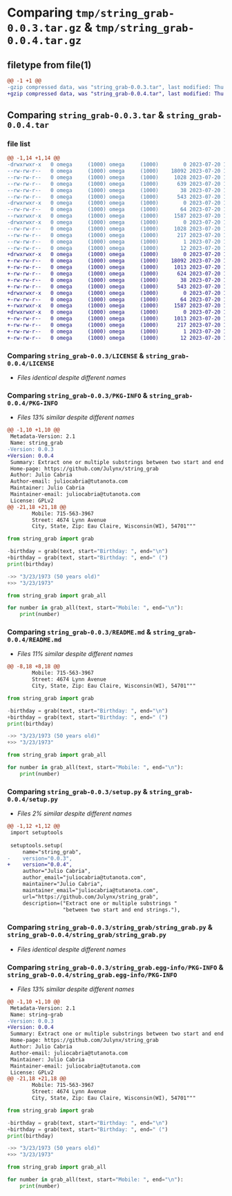 # Comparing `tmp/string_grab-0.0.3.tar.gz` & `tmp/string_grab-0.0.4.tar.gz`

## filetype from file(1)

```diff
@@ -1 +1 @@
-gzip compressed data, was "string_grab-0.0.3.tar", last modified: Thu Jul 20 11:01:35 2023, max compression
+gzip compressed data, was "string_grab-0.0.4.tar", last modified: Thu Jul 20 16:35:55 2023, max compression
```

## Comparing `string_grab-0.0.3.tar` & `string_grab-0.0.4.tar`

### file list

```diff
@@ -1,14 +1,14 @@
-drwxrwxr-x   0 omega     (1000) omega     (1000)        0 2023-07-20 11:01:35.226476 string_grab-0.0.3/
--rw-rw-r--   0 omega     (1000) omega     (1000)    18092 2023-07-20 11:00:34.000000 string_grab-0.0.3/LICENSE
--rw-rw-r--   0 omega     (1000) omega     (1000)     1028 2023-07-20 11:01:35.226476 string_grab-0.0.3/PKG-INFO
--rw-rw-r--   0 omega     (1000) omega     (1000)      639 2023-07-20 11:00:34.000000 string_grab-0.0.3/README.md
--rw-rw-r--   0 omega     (1000) omega     (1000)       38 2023-07-20 11:01:35.226476 string_grab-0.0.3/setup.cfg
--rw-rw-r--   0 omega     (1000) omega     (1000)      543 2023-07-20 11:00:56.000000 string_grab-0.0.3/setup.py
-drwxrwxr-x   0 omega     (1000) omega     (1000)        0 2023-07-20 11:01:35.226476 string_grab-0.0.3/string_grab/
--rw-rw-r--   0 omega     (1000) omega     (1000)       64 2023-07-20 11:00:34.000000 string_grab-0.0.3/string_grab/__init__.py
--rwxrwxr-x   0 omega     (1000) omega     (1000)     1587 2023-07-20 11:00:34.000000 string_grab-0.0.3/string_grab/string_grab.py
-drwxrwxr-x   0 omega     (1000) omega     (1000)        0 2023-07-20 11:01:35.226476 string_grab-0.0.3/string_grab.egg-info/
--rw-rw-r--   0 omega     (1000) omega     (1000)     1028 2023-07-20 11:01:35.000000 string_grab-0.0.3/string_grab.egg-info/PKG-INFO
--rw-rw-r--   0 omega     (1000) omega     (1000)      217 2023-07-20 11:01:35.000000 string_grab-0.0.3/string_grab.egg-info/SOURCES.txt
--rw-rw-r--   0 omega     (1000) omega     (1000)        1 2023-07-20 11:01:35.000000 string_grab-0.0.3/string_grab.egg-info/dependency_links.txt
--rw-rw-r--   0 omega     (1000) omega     (1000)       12 2023-07-20 11:01:35.000000 string_grab-0.0.3/string_grab.egg-info/top_level.txt
+drwxrwxr-x   0 omega     (1000) omega     (1000)        0 2023-07-20 16:35:55.947119 string_grab-0.0.4/
+-rw-rw-r--   0 omega     (1000) omega     (1000)    18092 2023-07-20 11:00:34.000000 string_grab-0.0.4/LICENSE
+-rw-rw-r--   0 omega     (1000) omega     (1000)     1013 2023-07-20 16:35:55.947119 string_grab-0.0.4/PKG-INFO
+-rw-rw-r--   0 omega     (1000) omega     (1000)      624 2023-07-20 16:34:40.000000 string_grab-0.0.4/README.md
+-rw-rw-r--   0 omega     (1000) omega     (1000)       38 2023-07-20 16:35:55.947119 string_grab-0.0.4/setup.cfg
+-rw-rw-r--   0 omega     (1000) omega     (1000)      543 2023-07-20 16:35:50.000000 string_grab-0.0.4/setup.py
+drwxrwxr-x   0 omega     (1000) omega     (1000)        0 2023-07-20 16:35:55.947119 string_grab-0.0.4/string_grab/
+-rw-rw-r--   0 omega     (1000) omega     (1000)       64 2023-07-20 11:00:34.000000 string_grab-0.0.4/string_grab/__init__.py
+-rwxrwxr-x   0 omega     (1000) omega     (1000)     1587 2023-07-20 11:00:34.000000 string_grab-0.0.4/string_grab/string_grab.py
+drwxrwxr-x   0 omega     (1000) omega     (1000)        0 2023-07-20 16:35:55.947119 string_grab-0.0.4/string_grab.egg-info/
+-rw-rw-r--   0 omega     (1000) omega     (1000)     1013 2023-07-20 16:35:55.000000 string_grab-0.0.4/string_grab.egg-info/PKG-INFO
+-rw-rw-r--   0 omega     (1000) omega     (1000)      217 2023-07-20 16:35:55.000000 string_grab-0.0.4/string_grab.egg-info/SOURCES.txt
+-rw-rw-r--   0 omega     (1000) omega     (1000)        1 2023-07-20 16:35:55.000000 string_grab-0.0.4/string_grab.egg-info/dependency_links.txt
+-rw-rw-r--   0 omega     (1000) omega     (1000)       12 2023-07-20 16:35:55.000000 string_grab-0.0.4/string_grab.egg-info/top_level.txt
```

### Comparing `string_grab-0.0.3/LICENSE` & `string_grab-0.0.4/LICENSE`

 * *Files identical despite different names*

### Comparing `string_grab-0.0.3/PKG-INFO` & `string_grab-0.0.4/PKG-INFO`

 * *Files 13% similar despite different names*

```diff
@@ -1,10 +1,10 @@
 Metadata-Version: 2.1
 Name: string_grab
-Version: 0.0.3
+Version: 0.0.4
 Summary: Extract one or multiple substrings between two start and end strings.
 Home-page: https://github.com/Julynx/string_grab
 Author: Julio Cabria
 Author-email: juliocabria@tutanota.com
 Maintainer: Julio Cabria
 Maintainer-email: juliocabria@tutanota.com
 License: GPLv2
@@ -21,18 +21,18 @@
        Mobile: 715-563-3967
        Street: 4674 Lynn Avenue
        City, State, Zip: Eau Claire, Wisconsin(WI), 54701"""
 ```
 ```python
 from string_grab import grab
 
-birthday = grab(text, start="Birthday: ", end="\n")
+birthday = grab(text, start="Birthday: ", end=" (")
 print(birthday)
 
->> "3/23/1973 (50 years old)"
+>> "3/23/1973"
 ```
 ```python
 from string_grab import grab_all
 
 for number in grab_all(text, start="Mobile: ", end="\n"):
     print(number)
```

### Comparing `string_grab-0.0.3/README.md` & `string_grab-0.0.4/README.md`

 * *Files 11% similar despite different names*

```diff
@@ -8,18 +8,18 @@
        Mobile: 715-563-3967
        Street: 4674 Lynn Avenue
        City, State, Zip: Eau Claire, Wisconsin(WI), 54701"""
 ```
 ```python
 from string_grab import grab
 
-birthday = grab(text, start="Birthday: ", end="\n")
+birthday = grab(text, start="Birthday: ", end=" (")
 print(birthday)
 
->> "3/23/1973 (50 years old)"
+>> "3/23/1973"
 ```
 ```python
 from string_grab import grab_all
 
 for number in grab_all(text, start="Mobile: ", end="\n"):
     print(number)
```

### Comparing `string_grab-0.0.3/setup.py` & `string_grab-0.0.4/setup.py`

 * *Files 2% similar despite different names*

```diff
@@ -1,12 +1,12 @@
 import setuptools
 
 setuptools.setup(
     name="string_grab",
-    version="0.0.3",
+    version="0.0.4",
     author="Julio Cabria",
     author_email="juliocabria@tutanota.com",
     maintainer="Julio Cabria",
     maintainer_email="juliocabria@tutanota.com",
     url="https://github.com/Julynx/string_grab",
     description=("Extract one or multiple substrings "
                  "between two start and end strings."),
```

### Comparing `string_grab-0.0.3/string_grab/string_grab.py` & `string_grab-0.0.4/string_grab/string_grab.py`

 * *Files identical despite different names*

### Comparing `string_grab-0.0.3/string_grab.egg-info/PKG-INFO` & `string_grab-0.0.4/string_grab.egg-info/PKG-INFO`

 * *Files 13% similar despite different names*

```diff
@@ -1,10 +1,10 @@
 Metadata-Version: 2.1
 Name: string-grab
-Version: 0.0.3
+Version: 0.0.4
 Summary: Extract one or multiple substrings between two start and end strings.
 Home-page: https://github.com/Julynx/string_grab
 Author: Julio Cabria
 Author-email: juliocabria@tutanota.com
 Maintainer: Julio Cabria
 Maintainer-email: juliocabria@tutanota.com
 License: GPLv2
@@ -21,18 +21,18 @@
        Mobile: 715-563-3967
        Street: 4674 Lynn Avenue
        City, State, Zip: Eau Claire, Wisconsin(WI), 54701"""
 ```
 ```python
 from string_grab import grab
 
-birthday = grab(text, start="Birthday: ", end="\n")
+birthday = grab(text, start="Birthday: ", end=" (")
 print(birthday)
 
->> "3/23/1973 (50 years old)"
+>> "3/23/1973"
 ```
 ```python
 from string_grab import grab_all
 
 for number in grab_all(text, start="Mobile: ", end="\n"):
     print(number)
```

